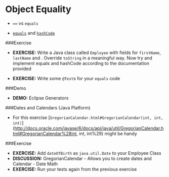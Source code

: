# Object Equality

* ``==`` vs ``equals``

* [``equals``](http://docs.oracle.com/javase/7/docs/api/java/lang/Object.html#equals%28java.lang.Object%29) and [``hashCode``](http://docs.oracle.com/javase/7/docs/api/java/lang/Object.html#hashCode%28%29)

###Exercise
* __EXERCISE:__ Write a Java class called ``Employee`` with fields for ``firstName``, ``lastName`` and  . Override ``toString`` in a meaningful way. Now try and implement equals and hashCode according to the documentation provided

* __EXERCISE:__ Write some ``@Test``s for your ``equals`` code

###Demo
* __DEMO:__ Eclipse Generators


###Dates and Calendars (Java Platform)
* For this exercise [``GregorianCalendar.html#GregorianCalendar(int, int, int)``](http://docs.oracle.com/javase/6/docs/api/java/util/GregorianCalendar.html#GregorianCalendar%28int, int, int%29) might be handy


###Exercise
* __EXERCISE:__ Add ``dateOfBirth`` as ``java.util.Date`` to your Employee Class
* __DISCUSSION:__ GregorianCalendar - Allows you to create dates and Calendar - Date Math
* __EXERCISE:__ Run your tests again from the previous exercise
